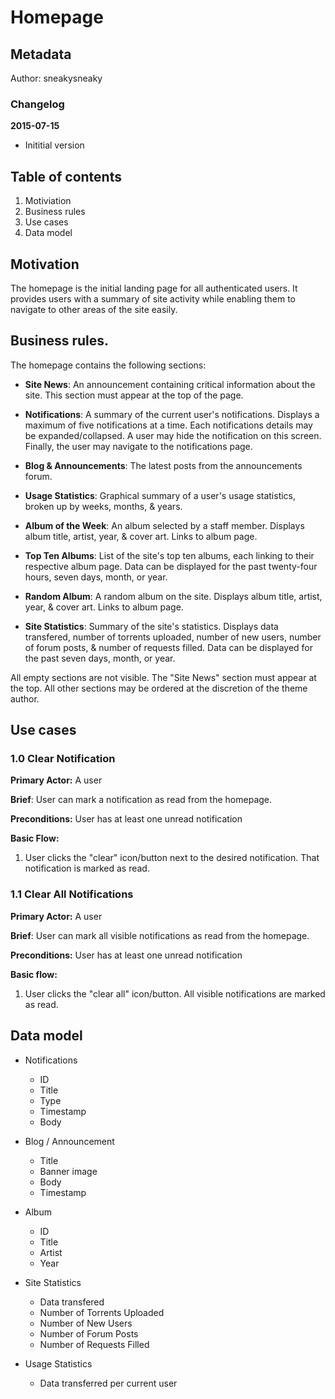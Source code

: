 # Homepage

## Metadata

Author: sneakysneaky

### Changelog

**2015-07-15**

* Inititial version

## Table of contents

1. Motiviation
1. Business rules
1. Use cases
1. Data model

## Motivation

The homepage is the initial landing page for all authenticated users. It provides users with a summary of site activity while enabling them to navigate to other areas of the site easily.

## Business rules.

The homepage contains the following sections:

* **Site News**: An announcement containing critical information about the site. This section must appear at the top of the page.

* **Notifications**: A summary of the current user's notifications. Displays a maximum of five notifications at a time. Each notifications details may be expanded/collapsed. A user may hide the notification on this screen. Finally, the user may navigate to the notifications page.

* **Blog & Announcements**: The latest posts from the announcements forum.

* **Usage Statistics**: Graphical summary of a user's usage statistics, broken up by weeks, months, & years.

* **Album of the Week**: An album selected by a staff member. Displays album title, artist, year, & cover art. Links to album page.

* **Top Ten Albums**: List of the site's top ten albums, each linking to their respective album page. Data can be displayed for the past twenty-four hours, seven days, month, or year.

* **Random Album**: A random album on the site. Displays album title, artist, year, & cover art. Links to album page.

* **Site Statistics**: Summary of the site's statistics. Displays data transfered, number of torrents uploaded, number of new users, number of forum posts, & number of requests filled. Data can be displayed for the past seven days, month, or year.

All empty sections are not visible. The "Site News" section must appear at the top. All other sections may be ordered at the discretion of the theme author.

## Use cases

### 1.0 Clear Notification

**Primary Actor:** A user

**Brief**: User can mark a notification as read from the homepage.

**Preconditions:** User has at least one unread notification

**Basic Flow:**

1. User clicks the "clear" icon/button next to the desired notification. That notification is marked as read.

### 1.1 Clear All Notifications

**Primary Actor:** A user

**Brief**: User can mark all visible notifications as read from the homepage.

**Preconditions:** User has at least one unread notification

**Basic flow:**

1. User clicks the "clear all" icon/button. All visible notifications are marked as read.

## Data model

* Notifications
  * ID
  * Title
  * Type
  * Timestamp
  * Body

* Blog / Announcement
  * Title
  * Banner image
  * Body
  * Timestamp

* Album
  * ID
  * Title
  * Artist
  * Year

* Site Statistics
  * Data transfered
  * Number of Torrents Uploaded
  * Number of New Users
  * Number of Forum Posts
  * Number of Requests Filled

* Usage Statistics
  * Data transferred per current user
